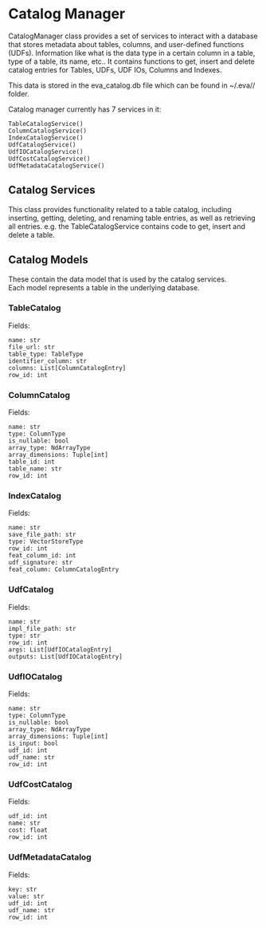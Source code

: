 # Catalog Manager

CatalogManager class provides a set of services to interact with a database that stores metadata about tables, columns, and user-defined functions (UDFs). Information like what is the data type in a certain column in a table, type of a table, its name, etc.. It contains functions to get, insert and delete catalog entries for Tables, UDFs, UDF IOs, Columns and Indexes.  

This data is stored in the eva_catalog.db file which can be found in ~/.eva/<version>/ folder.  

Catalog manager currently has 7 services in it:  
```
TableCatalogService()
ColumnCatalogService()  
IndexCatalogService() 
UdfCatalogService()  
UdfIOCatalogService()  
UdfCostCatalogService() 
UdfMetadataCatalogService()
```

## Catalog Services  
This class provides functionality related to a table catalog, including inserting, getting, deleting, and renaming table entries, as well as retrieving all entries. e.g. the TableCatalogService contains code to get, insert and delete a table.  

## Catalog Models  
These contain the data model that is used by the catalog services.  
Each model represents a table in the underlying database.  

### TableCatalog  
Fields: 
```
name: str  
file_url: str  
table_type: TableType  
identifier_column: str
columns: List[ColumnCatalogEntry]
row_id: int
```

### ColumnCatalog
Fields:  
```
name: str  
type: ColumnType  
is_nullable: bool
array_type: NdArrayType 
array_dimensions: Tuple[int]
table_id: int  
table_name: str 
row_id: int 
```

### IndexCatalog
Fields:  
```
name: str  
save_file_path: str  
type: VectorStoreType  
row_id: int 
feat_column_id: int
udf_signature: str 
feat_column: ColumnCatalogEntry 
```
### UdfCatalog
Fields:  
```
name: str  
impl_file_path: str  
type: str  
row_id: int
args: List[UdfIOCatalogEntry]
outputs: List[UdfIOCatalogEntry]  
```
### UdfIOCatalog
Fields:  
```
name: str  
type: ColumnType  
is_nullable: bool 
array_type: NdArrayType
array_dimensions: Tuple[int] 
is_input: bool  
udf_id: int  
udf_name: str  
row_id: int  
```

### UdfCostCatalog
Fields:  
```
udf_id: int
name: str
cost: float
row_id: int
```

### UdfMetadataCatalog
Fields:  
```
key: str
value: str
udf_id: int
udf_name: str
row_id: int 
```